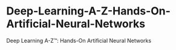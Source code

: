 # Deep-Learning-A-Z-Hands-On-Artificial-Neural-Networks
Deep Learning A-Z™: Hands-On Artificial Neural Networks
